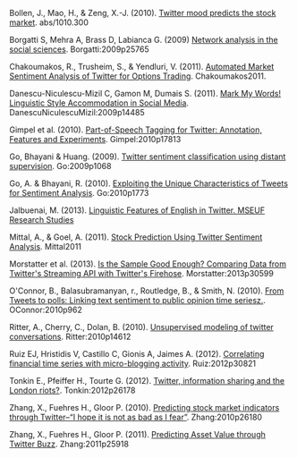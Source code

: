 Bollen, J., Mao, H., & Zeng, X.-J. (2010). [Twitter mood predicts the stock market](Bollen2010). abs/1010.300

Borgatti S, Mehra A, Brass D, Labianca G. (2009) [Network analysis in the social sciences](Borgatti2009). Borgatti:2009p25765

Chakoumakos, R., Trusheim, S., & Yendluri, V. (2011). [Automated Market Sentiment Analysis of Twitter for Options Trading](Chakoumakos2011). Chakoumakos2011.

Danescu-Niculescu-Mizil C, Gamon M, Dumais S. (2011). [Mark My Words! Linguistic Style Accommodation in Social Media](Danescu2011). DanescuNiculescuMizil:2009p14485

Gimpel et al. (2010). [Part-of-Speech Tagging for Twitter: Annotation, Features and Experiments](Gimpel2010). Gimpel:2010p17813

Go, Bhayani & Huang. (2009). [Twitter sentiment classification using distant supervision](Go2009). Go:2009p1068

Go, A. & Bhayani, R. (2010). [Exploiting the Unique Characteristics of Tweets for Sentiment Analysis](Go2010). Go:2010p1773

Jalbuenai, M. (2013). [Linguistic Features of English in Twitter. MSEUF Research Studies](Jalbuenai2013)

Mittal, A., & Goel, A. (2011). [Stock Prediction Using Twitter Sentiment Analysis](Mittal2011). Mittal2011

Morstatter et al. (2013). [Is the Sample Good Enough? Comparing Data from Twitter's Streaming API with Twitter's Firehose](Morstatter2013). Morstatter:2013p30599

O'Connor, B., Balasubramanyan, r., Routledge, B., & Smith, N. (2010). [From Tweets to polls: Linking text sentiment to public opinion time seriesz.](Oconnor2010). OConnor:2010p962

Ritter, A., Cherry, C., Dolan, B. (2010). [Unsupervised modeling of twitter conversations](RItter2010). Ritter:2010p14612

Ruiz EJ, Hristidis V, Castillo C, Gionis A, Jaimes A. (2012). [Correlating financial time series with micro-blogging activity](Ruiz2012). Ruiz:2012p30821

Tonkin E., Pfeiffer H., Tourte G. (2012). [Twitter, information sharing and the London riots?](Tonkin2012). Tonkin:2012p26178

Zhang, X., Fuehres H., Gloor P. (2010). [Predicting stock market indicators through Twitter–“I hope it is not as bad as I fear”](Zhang2010). Zhang:2010p26180

Zhang, X., Fuehres H., Gloor P. (2011). [Predicting Asset Value through Twitter Buzz](Zhang2011). Zhang:2011p25918
